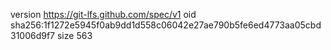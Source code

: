 version https://git-lfs.github.com/spec/v1
oid sha256:1f1272e5945f0ab9dd1d558c06042e27ae790b5fe6ed4773aa05cbd31006d9f7
size 563
